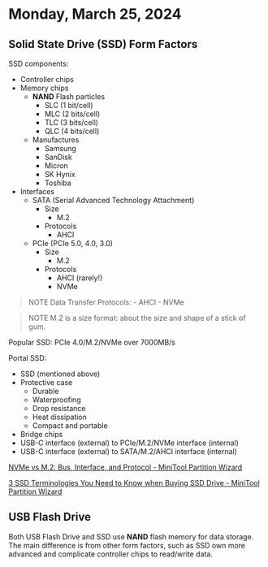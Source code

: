 # Monday, March 25, 2024

## Solid State Drive (SSD) Form Factors

SSD components:

- Controller chips
- Memory chips
  - **NAND** Flash particles
    - SLC (1 bit/cell)
    - MLC (2 bits/cell)
    - TLC (3 bits/cell)
    - QLC (4 bits/cell)
  - Manufactures
    - Samsung
    - SanDisk
    - Micron
    - SK Hynix
    - Toshiba
- Interfaces
  - SATA (Serial Advanced Technology Attachment)
    - Size
      - M.2
    - Protocols
      - AHCI
  - PCIe (PCIe 5.0, 4.0, 3.0)
    - Size
      - M.2
    - Protocols
      - AHCI (rarely!)
      - NVMe

> NOTE
> Data Transfer Protocols:
    - AHCI
    - NVMe

> NOTE
> M.2 is a size format: about the size and shape of a stick of gum.

Popular SSD: PCIe 4.0/M.2/NVMe over 7000MB/s

Portal SSD:

- SSD (mentioned above)
- Protective case
  - Durable
  - Waterproofing
  - Drop resistance
  - Heat dissipation
  - Compact and portable
- Bridge chips
- USB-C interface (external) to PCIe/M.2/NVMe interface (internal)
- USB-C interface (external) to SATA/M.2/AHCI interface (internal)


[NVMe vs M.2: Bus, Interface, and Protocol - MiniTool Partition Wizard](https://www.partitionwizard.com/clone-disk/nvme-vs-m-2.html)

[3 SSD Terminologies You Need to Know when Buying SSD Drive - MiniTool Partition Wizard](https://www.partitionwizard.com/clone-disk/ssd-terminology.html)

## USB Flash Drive

Both USB Flash Drive and SSD use **NAND** flash memory for data storage. The main difference is from other form factors, such as SSD own more advanced and complicate controller chips to read/write data.